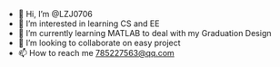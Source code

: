- 👋 Hi, I’m @LZJ0706
- 👀 I’m interested in learning CS and EE 
- 🌱 I’m currently learning MATLAB to deal with my Graduation Design
- 💞️ I’m looking to collaborate on easy project
- 📫 How to reach me 785227563@qq.com

<!---
LZJ0706/LZJ0706 is a ✨ special ✨ repository because its `README.md` (this file) appears on your GitHub profile.
You can click the Preview link to take a look at your changes.
--->
